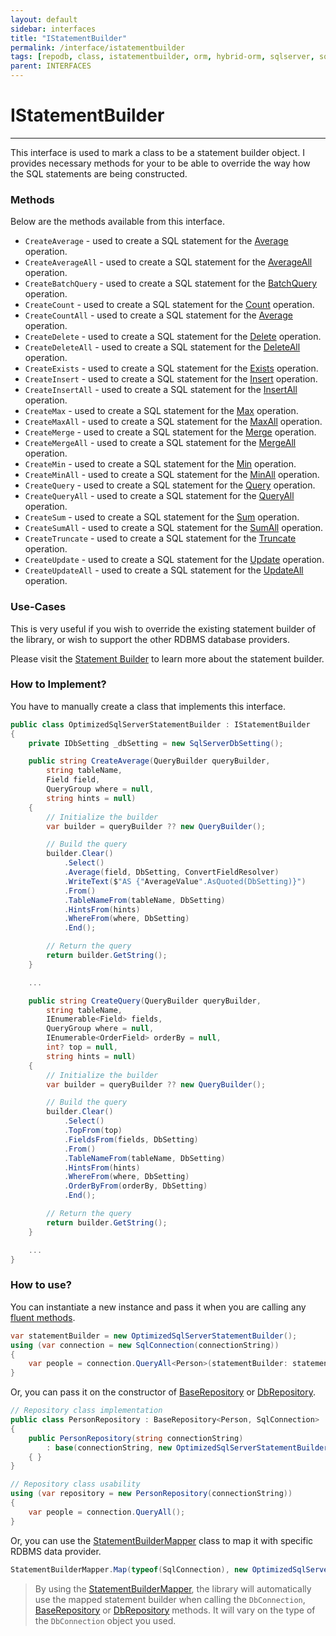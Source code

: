 ```yaml
---
layout: default
sidebar: interfaces
title: "IStatementBuilder"
permalink: /interface/istatementbuilder
tags: [repodb, class, istatementbuilder, orm, hybrid-orm, sqlserver, sqlite, mysql, postgresql]
parent: INTERFACES
---
```


# IStatementBuilder

---

This interface is used to mark a class to be a statement builder object. I provides necessary methods for your to be able to override the way how the SQL statements are being constructed.

### Methods

Below are the methods available from this interface.

- `CreateAverage` - used to create a SQL statement for the [Average](/operation/average) operation.
- `CreateAverageAll` - used to create a SQL statement for the [AverageAll](/operation/averageall) operation.
- `CreateBatchQuery` - used to create a SQL statement for the [BatchQuery](/operation/batchquery) operation.
- `CreateCount` - used to create a SQL statement for the [Count](/operation/count) operation.
- `CreateCountAll` - used to create a SQL statement for the [Average](/operation/countall) operation.
- `CreateDelete` - used to create a SQL statement for the [Delete](/operation/delete) operation.
- `CreateDeleteAll` - used to create a SQL statement for the [DeleteAll](/operation/deleteall) operation.
- `CreateExists` - used to create a SQL statement for the [Exists](/operation/exists) operation.
- `CreateInsert` - used to create a SQL statement for the [Insert](/operation/insert) operation.
- `CreateInsertAll` - used to create a SQL statement for the [InsertAll](/operation/insertall) operation.
- `CreateMax` - used to create a SQL statement for the [Max](/operation/max) operation.
- `CreateMaxAll` - used to create a SQL statement for the [MaxAll](/operation/maxall) operation.
- `CreateMerge` - used to create a SQL statement for the [Merge](/operation/merge) operation.
- `CreateMergeAll` - used to create a SQL statement for the [MergeAll](/operation/mergeall) operation.
- `CreateMin` - used to create a SQL statement for the [Min](/operation/min) operation.
- `CreateMinAll` - used to create a SQL statement for the [MinAll](/operation/minall) operation.
- `CreateQuery` - used to create a SQL statement for the [Query](/operation/query) operation.
- `CreateQueryAll` - used to create a SQL statement for the [QueryAll](/operation/queryall) operation.
- `CreateSum` - used to create a SQL statement for the [Sum](/operation/sum) operation.
- `CreateSumAll` - used to create a SQL statement for the [SumAll](/operation/sumall) operation.
- `CreateTruncate` - used to create a SQL statement for the [Truncate](/operation/truncate) operation.
- `CreateUpdate` - used to create a SQL statement for the [Update](/operation/update) operation.
- `CreateUpdateAll` - used to create a SQL statement for the [UpdateAll](/operation/updateall) operation.

### Use-Cases

This is very useful if you wish to override the existing statement builder of the library, or wish to support the other RDBMS database providers.

Please visit the [Statement Builder](/extensibility/statementbuilder) to learn more about the statement builder.

### How to Implement?

You have to manually create a class that implements this interface.

```csharp
public class OptimizedSqlServerStatementBuilder : IStatementBuilder
{
    private IDbSetting _dbSetting = new SqlServerDbSetting();

    public string CreateAverage(QueryBuilder queryBuilder,
        string tableName,
        Field field,
        QueryGroup where = null,
        string hints = null)
    {
        // Initialize the builder
        var builder = queryBuilder ?? new QueryBuilder();

        // Build the query
        builder.Clear()
            .Select()
            .Average(field, DbSetting, ConvertFieldResolver)
            .WriteText($"AS {"AverageValue".AsQuoted(DbSetting)}")
            .From()
            .TableNameFrom(tableName, DbSetting)
            .HintsFrom(hints)
            .WhereFrom(where, DbSetting)
            .End();

        // Return the query
        return builder.GetString();
    }

    ...

    public string CreateQuery(QueryBuilder queryBuilder,
        string tableName,
        IEnumerable<Field> fields,
        QueryGroup where = null,
        IEnumerable<OrderField> orderBy = null,
        int? top = null,
        string hints = null)
    {
        // Initialize the builder
        var builder = queryBuilder ?? new QueryBuilder();

        // Build the query
        builder.Clear()
            .Select()
            .TopFrom(top)
            .FieldsFrom(fields, DbSetting)
            .From()
            .TableNameFrom(tableName, DbSetting)
            .HintsFrom(hints)
            .WhereFrom(where, DbSetting)
            .OrderByFrom(orderBy, DbSetting)
            .End();

        // Return the query
        return builder.GetString();
    }

    ...
}
```

### How to use?

You can instantiate a new instance and pass it when you are calling any [fluent methods](/links/fluent-methods).

```csharp
var statementBuilder = new OptimizedSqlServerStatementBuilder();
using (var connection = new SqlConnection(connectionString))
{
    var people = connection.QueryAll<Person>(statementBuilder: statementBuilder);
}
```

Or, you can pass it on the constructor of [BaseRepository](/class/baserepository) or [DbRepository](/class/dbrepository).

```csharp
// Repository class implementation
public class PersonRepository : BaseRepository<Person, SqlConnection>
{
    public PersonRepository(string connectionString)
        : base(connectionString, new OptimizedSqlServerStatementBuilder())
    { }
}

// Repository class usability
using (var repository = new PersonRepository(connectionString))
{
    var people = connection.QueryAll();
}
```

Or, you can use the [StatementBuilderMapper](/mapper/statementbuildermapper) class to map it with specific RDBMS data provider.

```csharp
StatementBuilderMapper.Map(typeof(SqlConnection), new OptimizedSqlServerStatementBuilder(), true);
```

> By using the [StatementBuilderMapper](/mapper/statementbuildermapper), the library will automatically use the mapped statement builder when calling the `DbConnection`, [BaseRepository](/class/baserepository) or [DbRepository](/class/dbrepository) methods. It will vary on the type of the `DbConnection` object you used.